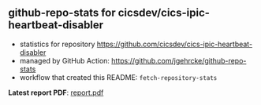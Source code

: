 ## github-repo-stats for cicsdev/cics-ipic-heartbeat-disabler

- statistics for repository https://github.com/cicsdev/cics-ipic-heartbeat-disabler
- managed by GitHub Action: https://github.com/jgehrcke/github-repo-stats
- workflow that created this README: `fetch-repository-stats`

**Latest report PDF**: [report.pdf](https://github.com/cicsdev/repo-stats/raw/github-repo-stats/cicsdev/cics-ipic-heartbeat-disabler/latest-report/report.pdf)


